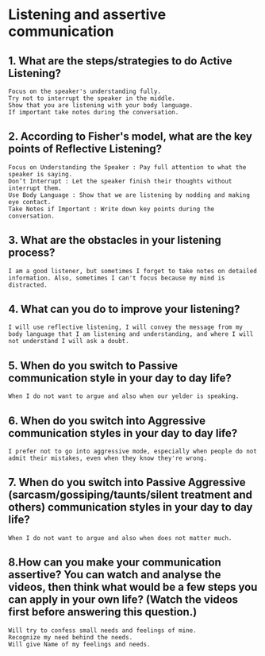 # Listening and assertive communication
## 1. What are the steps/strategies to do Active Listening?

    Focus on the speaker's understanding fully. 
    Try not to interrupt the speaker in the middle. 
    Show that you are listening with your body language. 
    If important take notes during the conversation.
## 2. According to Fisher's model, what are the key points of Reflective Listening?

    Focus on Understanding the Speaker : Pay full attention to what the speaker is saying.
    Don’t Interrupt : Let the speaker finish their thoughts without interrupt them.
    Use Body Language : Show that we are listening by nodding and making eye contact.
    Take Notes if Important : Write down key points during the conversation.

## 3. What are the obstacles in your listening process?
    I am a good listener, but sometimes I forget to take notes on detailed information. Also, sometimes I can't focus because my mind is distracted.
## 4. What can you do to improve your listening?
    I will use reflective listening, I will convey the message from my body language that I am listening and understanding, and where I will not understand I will ask a doubt.
## 5. When do you switch to Passive communication style in your day to day life?
    When I do not want to argue and also when our yelder is speaking.
## 6. When do you switch into Aggressive communication styles in your day to day life?
    I prefer not to go into aggressive mode, especially when people do not admit their mistakes, even when they know they're wrong.
## 7. When do you switch into Passive Aggressive (sarcasm/gossiping/taunts/silent treatment and others) communication styles in your day to day life?
    When I do not want to argue and also when does not matter much.

## 8.How can you make your communication assertive? You can watch and analyse the videos, then think what would be a few steps you can apply in your own life? (Watch the videos first before answering this question.)
    Will try to confess small needs and feelings of mine.
    Recognize my need behind the needs.
    Will give Name of my feelings and needs.
